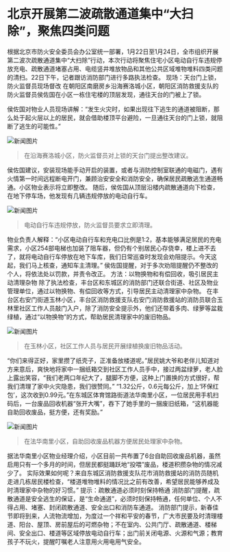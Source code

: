 # 北京开展第二波疏散通道集中“大扫除”，聚焦四类问题

根据北京市防火安全委员会办公室统一部署，1月22日至1月24日，全市组织开展第二波次疏散通道集中“大扫除”行动，本次行动将聚焦住宅小区电动自行车违规停放充电、疏散通道堵塞占用、电缆竖井堆放物品和其他公共区域堆物堆料四类问题的清扫。22日下午，记者跟访消防部门进行多路执法检查。
现场：天台门上锁，防火监督员现场督改
在朝阳区南磨房乡沿海赛洛城小区，朝阳区消防救援支队的防火监督员侯佐国在小区一栋住宅楼的顶层发现，通往天台的门被上了锁。

侯佐国对物业人员现场讲解：“发生火灾时，如果出现往下逃生的通道被阻断，那么处于起火层以上的居民，就会借助楼顶平台避险，一旦通往天台的门上锁，就阻断了逃生的可能性。”

![新闻图片](http://static.ztmagroup.com/data/images/1741443361737.png)

> 在沿海赛洛城小区，防火监督员对上锁的天台门提出整改建议。


侯佐国建议，安装现场能手动开启的装置，或者与消防控制室联通的电磁门，遇有火情第一时间远程断电开门，兼顾治安安全和消防安全，确保居民疏散逃生通道畅通。小区物业表示将立即整改。
随后，侯佐国从顶层沿楼内疏散通道向下检查，在地下停车场，他发现有几辆违规停放的电动自行车。

![新闻图片](http://static.ztmagroup.com/data/images/1741443368325.png)
 
> 电动自行车违规停放，防火监督员要求立即清理。


物业负责人解释：“小区电动自行车和充电口比例是1:2，基本能够满足居民的充电需求，小区254部电梯也加装了阻车器，但仍有个别居民心存侥幸，楼上进不去了，就将电动自行车停放在地下车库，我们日常巡查时发现会劝阻提示。今天这起，我们马上核查，通知车主清理。”
侯佐国提醒，对于多次劝阻提醒仍不整改的个人，将依法处以罚款，并责令改正。
方法：以物换物和有偿回收，吸引居民主动清理杂物
除了执法检查，丰台区和东城区的消防部门还联合街道、社区及物业管理单位，通过以物换物、有偿回收等方式，引导居民主动清理家中杂物。
在丰台区右安门街道玉林小区，丰台区消防救援支队右安门消防救援站的消防员联合玉林里社区工作人员敲门入户，除了消防安全提示外，他们还带着多肉、绿萝等盆栽绿植，通过“以物换物”的方式，帮助居民清理家中的废旧物品。
 
![新闻图片](http://static.ztmagroup.com/data/images/1741443374258.png)

> 在玉林小区，社区工作人员与居民开展绿植换废旧物品活动。


“你们来得正好，家里攒了纸壳子，正准备放楼道呢。”居民姚大爷和老伴儿知道对方来意后，爽快地将家中一捆纸箱交到社区工作人员手中，接过两盆绿萝，老人脸上露出笑容，“我们老两口年纪大了，腿脚不方便，这种上门置换的方式很好，帮我们清理了家中火灾隐患，我们很赞同。”
“1.32公斤，0.6元每公斤，加上‘环保红包’，这次收到0.99元。”在东城区体育馆路街道法华南里小区，一位居民用手机扫码后，一台废品回收机器“张开大嘴”，吞下了她手里的一捆废旧纸箱，“这机器能自助回收废品，挺方便，还有奖励。”

![新闻图片](http://static.ztmagroup.com/data/images/1741443380394.png)
 
> 在法华南里小区，自助回收废品机器方便居民处理家中杂物。


据法华南里小区物业经理介绍，小区目前一共布置了6台自助回收废品机器，虽然启用只有一个多月的时间，但居民都挺踊跃地“投喂”废品，楼道积攒杂物的情况减少了。
实际效果如何呢？来自东城区消防救援支队花市消防救援站的消防员随机走进几栋居民楼检查，“楼道堆物堆料的情况比之前有改善，希望居民能够养成及时清理家中杂物的好习惯。”
提示：疏散通道必须时刻保持畅通
消防部门提醒，疏散通道是安全逃生的保证，是“生命通道”，必须时刻保持畅通，任何单位、个人不得占用、堵塞、封闭疏散通道、安全出口和消防车通道。
消防部门提示，新春佳节即将到来，人流物流增加，为度过一个祥和平安的春节，广大市民要及时清理楼道、阳台、屋顶、房前屋后的可燃杂物；不在室内、公共门厅、疏散通道、楼梯间、安全出口、楼道等区域停放电动自行车；出门前关闭电源、火源和气源；教育孩子不玩火，提醒叮嘱老人注意用火用电用气安全。
